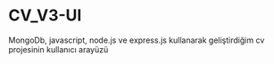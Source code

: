# CV_V3-UI
 MongoDb, javascript, node.js ve express.js kullanarak geliştirdiğim cv projesinin kullanıcı arayüzü

